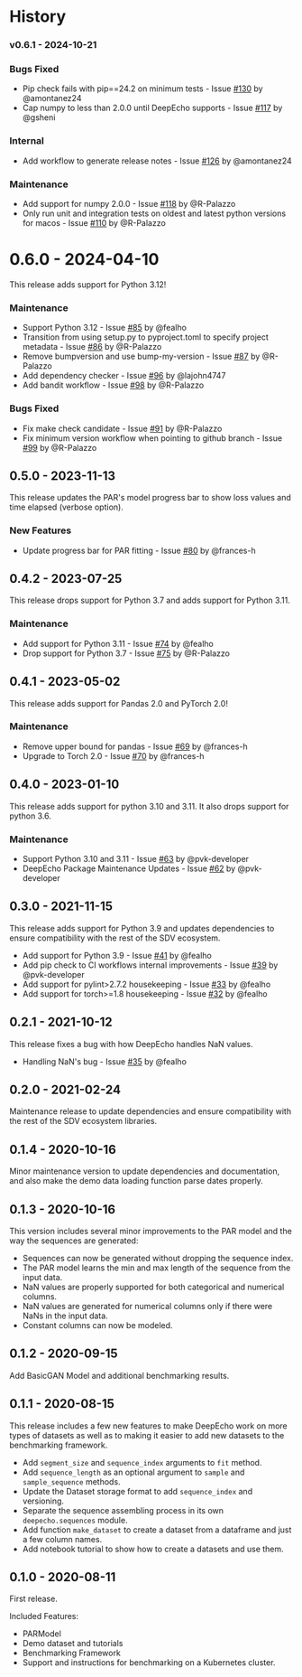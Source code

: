 # History

### v0.6.1 - 2024-10-21

### Bugs Fixed

* Pip check fails with pip==24.2 on minimum tests - Issue [#130](https://github.com/sdv-dev/DeepEcho/issues/130) by @amontanez24
* Cap numpy to less than 2.0.0 until DeepEcho supports - Issue [#117](https://github.com/sdv-dev/DeepEcho/issues/117) by @gsheni

### Internal

* Add workflow to generate release notes - Issue [#126](https://github.com/sdv-dev/DeepEcho/issues/126) by @amontanez24

### Maintenance

* Add support for numpy 2.0.0 - Issue [#118](https://github.com/sdv-dev/DeepEcho/issues/118) by @R-Palazzo
* Only run unit and integration tests on oldest and latest python versions for macos - Issue [#110](https://github.com/sdv-dev/DeepEcho/issues/110) by @R-Palazzo

# 0.6.0 - 2024-04-10

This release adds support for Python 3.12!

### Maintenance

* Support Python 3.12 - Issue [#85](https://github.com/sdv-dev/DeepEcho/issues/85) by @fealho
* Transition from using setup.py to pyproject.toml to specify project metadata - Issue [#86](https://github.com/sdv-dev/DeepEcho/issues/86) by @R-Palazzo
* Remove bumpversion and use bump-my-version - Issue [#87](https://github.com/sdv-dev/DeepEcho/issues/87) by @R-Palazzo
* Add dependency checker - Issue [#96](https://github.com/sdv-dev/DeepEcho/issues/96) by @lajohn4747
* Add bandit workflow - Issue [#98](https://github.com/sdv-dev/DeepEcho/issues/98) by @R-Palazzo

### Bugs Fixed

* Fix make check candidate - Issue [#91](https://github.com/sdv-dev/DeepEcho/issues/91) by @R-Palazzo
* Fix minimum version workflow when pointing to github branch - Issue [#99](https://github.com/sdv-dev/DeepEcho/issues/99) by @R-Palazzo

## 0.5.0 - 2023-11-13

This release updates the PAR's model progress bar to show loss values and time elapsed (verbose option).

### New Features
* Update progress bar for PAR fitting - Issue [#80](https://github.com/sdv-dev/DeepEcho/issues/80) by @frances-h


## 0.4.2 - 2023-07-25

This release drops support for Python 3.7 and adds support for Python 3.11.

### Maintenance

* Add support for Python 3.11 - Issue [#74](https://github.com/sdv-dev/DeepEcho/issues/74) by @fealho
* Drop support for Python 3.7 - Issue [#75](https://github.com/sdv-dev/DeepEcho/issues/75) by @R-Palazzo

## 0.4.1 - 2023-05-02

This release adds support for Pandas 2.0 and PyTorch 2.0!

### Maintenance

* Remove upper bound for pandas - Issue [#69](https://github.com/sdv-dev/DeepEcho/issues/69) by @frances-h
* Upgrade to Torch 2.0 - Issue [#70](https://github.com/sdv-dev/DeepEcho/issues/70) by @frances-h

## 0.4.0 - 2023-01-10

This release adds support for python 3.10 and 3.11. It also drops support for python 3.6.

### Maintenance

* Support Python 3.10 and 3.11 - Issue [#63](https://github.com/sdv-dev/DeepEcho/issues/63) by @pvk-developer
* DeepEcho Package Maintenance Updates - Issue [#62](https://github.com/sdv-dev/DeepEcho/issues/62) by @pvk-developer

## 0.3.0 - 2021-11-15

This release adds support for Python 3.9 and updates dependencies to ensure compatibility with the rest
of the SDV ecosystem.

* Add support for Python 3.9 - Issue [#41](https://github.com/sdv-dev/DeepEcho/issues/41) by @fealho
* Add pip check to CI workflows internal improvements - Issue [#39](https://github.com/sdv-dev/DeepEcho/issues/39) by @pvk-developer
* Add support for pylint>2.7.2 housekeeping - Issue [#33](https://github.com/sdv-dev/DeepEcho/issues/33) by @fealho
* Add support for torch>=1.8 housekeeping - Issue [#32](https://github.com/sdv-dev/DeepEcho/issues/32) by @fealho

## 0.2.1 - 2021-10-12

This release fixes a bug with how DeepEcho handles NaN values.

* Handling NaN's bug - Issue [#35](https://github.com/sdv-dev/DeepEcho/issues/35) by @fealho

## 0.2.0 - 2021-02-24

Maintenance release to update dependencies and ensure compatibility with the rest
of the SDV ecosystem libraries.

## 0.1.4 - 2020-10-16

Minor maintenance version to update dependencies and documentation, and
also make the demo data loading function parse dates properly.

## 0.1.3 - 2020-10-16

This version includes several minor improvements to the PAR model and the
way the sequences are generated:

* Sequences can now be generated without dropping the sequence index.
* The PAR model learns the min and max length of the sequence from the input data.
* NaN values are properly supported for both categorical and numerical columns.
* NaN values are generated for numerical columns only if there were NaNs in the input data.
* Constant columns can now be modeled.

## 0.1.2 - 2020-09-15

Add BasicGAN Model and additional benchmarking results.

## 0.1.1 - 2020-08-15

This release includes a few new features to make DeepEcho work on more types of datasets
as well as to making it easier to add new datasets to the benchmarking framework.

* Add `segment_size` and `sequence_index` arguments to `fit` method.
* Add `sequence_length` as an optional argument to `sample` and `sample_sequence` methods.
* Update the Dataset storage format to add `sequence_index` and versioning.
* Separate the sequence assembling process in its own `deepecho.sequences` module.
* Add function `make_dataset` to create a dataset from a dataframe and just a few column names.
* Add notebook tutorial to show how to create a datasets and use them.

## 0.1.0 - 2020-08-11

First release.

Included Features:

* PARModel
* Demo dataset and tutorials
* Benchmarking Framework
* Support and instructions for benchmarking on a Kubernetes cluster.
